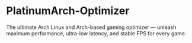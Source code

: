 # PlatinumArch-Optimizer
The ultimate Arch Linux and Arch-based gaming optimizer — unleash maximum performance, ultra-low latency, and stable FPS for every game.
